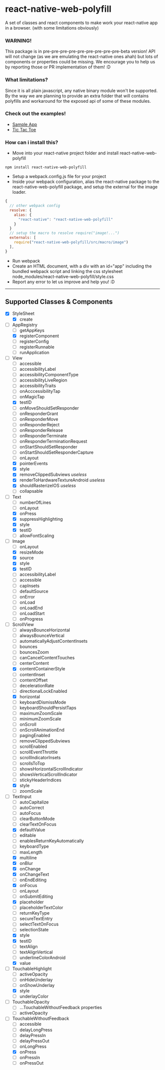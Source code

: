 # react-native-web-polyfill
A set of classes and react components to make work your react-native app in a browser. (with some limitations obviously)

### WARNING!
This package is in pre-pre-pre-pre-pre-pre-pre-pre-pre-beta version! API will not change (as we are emulating the react-native ones ahah) but lots of components or properties could be missing.
We encourage you to help us by reporting those or PR implementation of them! :D

### What limitations?
Since it is all plain javascript, any native binary module won't be supported.
By the way we are planning to provide an extra folder that will contains polyfills and workaround for the exposed api of some of these modules.

### Check out the examples!
- [Sample App](http://mattiamanzati.github.io/react-native-web-polyfill/examples/SampleApp/)
- [Tic Tac Toe](http://mattiamanzati.github.io/react-native-web-polyfill/examples/TicTacToe/)

### How can i install this?
- Move into your react-native project folder and install react-native-web-polyfill
```
npm install react-native-web-polyfill
```
- Setup a webpack.config.js file for your project
- Inside your webpack configuration, alias the react-native package to the react-native-web-polyfill package, and setup the external for the image loader.
```javascript
{
  // other webpack config
  resolve: {
    alias: {
      "react-native": "react-native-web-polyfill"
    }
  }
  // setup the macro to resolve require("image!...")
  externals: [
    require("react-native-web-polyfill/src/macro/image")
  ],
}
```
- Run webpack
- Create an HTML document, with a div with an id="app" including the bundled webpack script and linking the css stylesheet node_modules/react-native-web-polyfill/style.css
- Report any error to let us improve and help you! :D


----------
## Supported Classes & Components

 - [X] StyleSheet
   - [X] create

 - [ ] AppRegistry
   - [ ] getAppKeys
   - [X] registerComponent
   - [ ] registerConfig
   - [ ] registerRunnable
   - [ ] runApplication

 - [ ] View
   - [ ] accessible
   - [ ] accessibilityLabel
   - [ ] accessibilityComponentType
   - [ ] accessibilityLiveRegion
   - [ ] accessibilityTraits
   - [ ] onAcccessibilityTap
   - [ ] onMagicTap
   - [X] testID
   - [ ] onMoveShouldSetResponder
   - [ ] onResponderGrant
   - [ ] onResponderMove
   - [ ] onResponderReject
   - [ ] onResponderRelease
   - [ ] onResponderTerminate
   - [ ] onResponderTerminationRequest
   - [ ] onStartShouldSetResponder
   - [ ] onStartShouldSetResponderCapture
   - [ ] onLayout
   - [X] pointerEvents
   - [X] style
   - [X] removeClippedSubviews *useless*
   - [X] renderToHardwareTextureAndroid *useless*
   - [X] shouldRasterizeIOS *useless*
   - [ ] collapsable

 - [ ] Text
   - [ ] numberOfLines
   - [ ] onLayout
   - [X] onPress
   - [X] suppressHighlighting
   - [X] style
   - [X] testID
   - [ ] allowFontScaling

 - [ ] Image
   - [ ] onLayout
   - [X] resizeMode
   - [X] source
   - [X] style
   - [X] testID
   - [ ] accessibilityLabel
   - [ ] accessible
   - [ ] capInsets
   - [ ] defaultSource
   - [ ] onError
   - [ ] onLoad
   - [ ] onLoadEnd
   - [ ] onLoadStart
   - [ ] onProgress

 - [ ] ScrollView
   - [ ] alwaysBounceHorizontal
   - [ ] alwaysBounceVertical
   - [ ] automaticallyAdjustContentInsets
   - [ ] bounces
   - [ ] bouncesZoom
   - [ ] canCancelContentTouches
   - [ ] centerContent
   - [X] contentContainerStyle
   - [ ] contentInset
   - [ ] contentOffset
   - [ ] decelerationRate
   - [ ] directionalLockEnabled
   - [X] horizontal
   - [ ] keyboardDismissMode
   - [ ] keyboardShouldPersistTaps
   - [ ] maximumZoomScale
   - [ ] minimumZoomScale
   - [ ] onScroll
   - [ ] onScrollAnimationEnd
   - [ ] pagingEnabled
   - [ ] removeClippedSubviews
   - [ ] scrollEnabled
   - [ ] scrollEventThrottle
   - [ ] scrollIndicatorInsets
   - [ ] scrollsToTop
   - [ ] showsHorizontalScrollIndicator
   - [ ] showsVerticalScrollIndicator
   - [ ] stickyHeaderIndices
   - [X] style
   - [ ] zoomScale

 - [ ] TextInput
   - [ ] autoCapitalize
   - [ ] autoCorrect
   - [ ] autoFocus
   - [ ] clearButtonMode
   - [ ] clearTextOnFocus
   - [X] defaultValue
   - [ ] editable
   - [ ] enablesReturnKeyAutomatically
   - [ ] keyboardType
   - [ ] maxLength
   - [X] multiline
   - [X] onBlur
   - [X] onChange
   - [X] onChangeText
   - [ ] onEndEditing
   - [X] onFocus
   - [ ] onLayout
   - [ ] onSubmitEditing
   - [X] placeholder
   - [ ] placeholderTextColor
   - [ ] returnKeyType
   - [ ] secureTextEntry
   - [ ] selectTextOnFocus
   - [ ] selectionState
   - [X] style
   - [X] testID
   - [ ] textAlign
   - [ ] textAlignVertical
   - [ ] underlineColorAndroid
   - [X] value

 - [ ] TouchableHighlight
   - [ ] activeOpacity
   - [ ] onHideUnderlay
   - [ ] onShowUnderlay
   - [X] style
   - [ ] underlayColor

 - [ ] TouchableOpacity
   - [ ] ...TouchableWithoutFeedback properties
   - [ ] activeOpacity

 - [ ] TouchableWithoutFeedback
   - [ ] accessible
   - [ ] delayLongPress
   - [ ] delayPressIn
   - [ ] delayPressOut
   - [ ] onLongPress
   - [X] onPress
   - [ ] onPressIn
   - [ ] onPressOut
